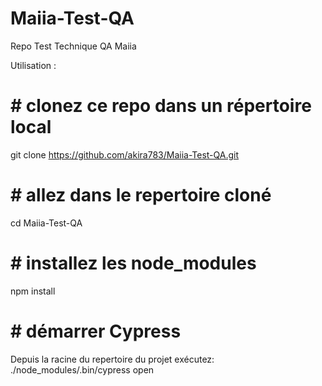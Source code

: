 # Maiia-Test-QA
Repo Test Technique QA Maiia

Utilisation : 

# # clonez ce repo dans un répertoire local 
git clone https://github.com/akira783/Maiia-Test-QA.git

# # allez dans le repertoire cloné 
cd Maiia-Test-QA

# # installez les node_modules
npm install

# # démarrer Cypress
Depuis la racine du repertoire du projet exécutez: 
./node_modules/.bin/cypress open

